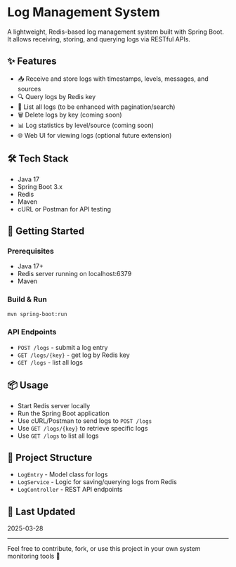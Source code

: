 # Log Management System

A lightweight, Redis-based log management system built with Spring Boot. 
It allows receiving, storing, and querying logs via RESTful APIs.

## ✨ Features

- 📥 Receive and store logs with timestamps, levels, messages, and sources
- 🔍 Query logs by Redis key
- 📃 List all logs (to be enhanced with pagination/search)
- 🗑️ Delete logs by key (coming soon)
- 📊 Log statistics by level/source (coming soon)
- 🌐 Web UI for viewing logs (optional future extension)

## 🛠 Tech Stack

- Java 17
- Spring Boot 3.x
- Redis
- Maven
- cURL or Postman for API testing

## 🚀 Getting Started

### Prerequisites

- Java 17+
- Redis server running on localhost:6379
- Maven

### Build & Run

```bash
mvn spring-boot:run
```

### API Endpoints

- `POST /logs` - submit a log entry
- `GET /logs/{key}` - get log by Redis key
- `GET /logs` - list all logs

## 📦 Usage

- Start Redis server locally
- Run the Spring Boot application
- Use cURL/Postman to send logs to `POST /logs`
- Use `GET /logs/{key}` to retrieve specific logs
- Use `GET /logs` to list all logs

## 📁 Project Structure

- `LogEntry` - Model class for logs
- `LogService` - Logic for saving/querying logs from Redis
- `LogController` - REST API endpoints

## 📅 Last Updated

2025-03-28

---

Feel free to contribute, fork, or use this project in your own system monitoring tools 🚀
